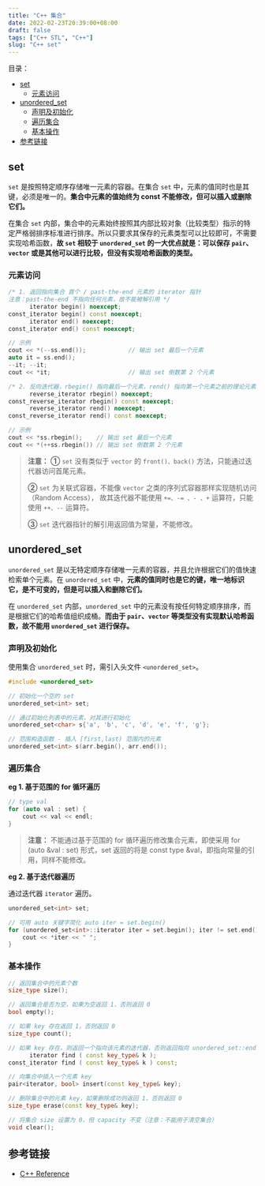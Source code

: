 ```yaml
---
title: "C++ 集合"
date: 2022-02-23T20:39:00+08:00
draft: false
tags: ["C++ STL", "C++"]
slug: "C++ set"
---
```


目录：

- [set](#set)
  - [元素访问](#元素访问)
- [unordered_set](#unordered_set)
  - [声明及初始化](#声明及初始化)
  - [遍历集合](#遍历集合)
  - [基本操作](#基本操作)
- [参考链接](#参考链接)

## set

`set` 是按照特定顺序存储唯一元素的容器。在集合 `set` 中，元素的值同时也是其键，必须是唯一的。**集合中元素的值始终为 const 不能修改，但可以插入或删除它们。**

在集合 `set` 内部，集合中的元素始终按照其内部比较对象（比较类型）指示的特定严格弱排序标准进行排序。所以只要求其保存的元素类型可以比较即可，不需要实现哈希函数，**故 `set` 相较于 `unordered_set` 的一大优点就是：可以保存 `pair`、`vector` 或是其他可以进行比较，但没有实现哈希函数的类型。**

### 元素访问

```C++
/* 1. 返回指向集合 首个 / past-the-end 元素的 iterator 指针
注意：past-the-end 不指向任何元素，故不能被解引用 */
      iterator begin() noexcept;
const_iterator begin() const noexcept;
      iterator end() noexcept;
const_iterator end() const noexcept;

// 示例
cout << *(--ss.end());            // 输出 set 最后一个元素
auto it = ss.end();
--it; --it;
cout << *it;                      // 输出 set 倒数第 2 个元素

/* 2. 反向迭代器，rbegin() 指向最后一个元素，rend() 指向第一个元素之前的理论元素，不可解引用 */
      reverse_iterator rbegin() noexcept;
const_reverse_iterator rbegin() const noexcept;
      reverse_iterator rend() noexcept;
const_reverse_iterator rend() const noexcept;

// 示例
cout << *ss.rbegin();    // 输出 set 最后一个元素
cout << *(++ss.rbegin()) // 输出 set 倒数第 2 个元素
```

> **注意：**
> **①** `set` 没有类似于 `vector` 的 `front()、back()` 方法，只能通过迭代器访问首尾元素。
>
> **②** `set` 为关联式容器，不能像 `vector` 之类的序列式容器那样实现随机访问（Random Access），
故其迭代器不能使用 `+=、-= 、- 、+` 运算符，只能使用 `++、--` 运算符。
>
> **③** `set` 迭代器指针的解引用返回值为常量，不能修改。

## unordered_set

`unordered_set` 是以无特定顺序存储唯一元素的容器，并且允许根据它们的值快速检索单个元素。在 `unordered_set` 中，**元素的值同时也是它的键，唯一地标识它，是不可变的，但是可以插入和删除它们。**

在 `unordered_set` 内部，`unordered_set` 中的元素没有按任何特定顺序排序，而是根据它们的哈希值组织成桶。**而由于 `pair`、`vector` 等类型没有实现默认哈希函数，故不能用 `unordered_set` 进行保存。**

### 声明及初始化

使用集合 `unordered_set` 时，需引入头文件 `<unordered_set>`。

```C++
#include <unordered_set>

// 初始化一个空的 set
unordered_set<int> set;

// 通过初始化列表中的元素，对其进行初始化
unordered_set<char> s{'a', 'b', 'c', 'd', 'e', 'f', 'g'};

// 范围构造函数 - 插入 [first,last) 范围内的元素
unordered_set<int> s(arr.begin(), arr.end());
```

### 遍历集合

**eg 1. 基于范围的 for 循环遍历**

```C++
// type val
for (auto val : set) {
    cout << val << endl;
}
```

> **注意：** 不能通过基于范围的 for 循环遍历修改集合元素，即使采用 for (auto &val : set) 形式，set 返回的将是 const type &val，即指向常量的引用，同样不能修改。

**eg 2. 基于迭代器遍历**

通过迭代器 `iterator` 遍历。

```C++
unordered_set<int> set;

// 可用 auto 关键字简化 auto iter = set.begin()
for (unordered_set<int>::iterator iter = set.begin(); iter != set.end(); ++iter) {
    cout << *iter << " ";
}
```

### 基本操作

```C++
// 返回集合中的元素个数
size_type size();

// 返回集合是否为空，如果为空返回 1，否则返回 0
bool empty();

// 如果 key 存在返回 1，否则返回 0
size_type count();

// 如果 key 存在，则返回一个指向该元素的迭代器，否则返回指向 unordered_set::end
      iterator find ( const key_type& k );
const_iterator find ( const key_type& k ) const;

// 向集合中插入一个元素 key
pair<iterator, bool> insert(const key_type& key);

// 删除集合中的元素 key，如果删除成功则返回 1，否则返回 0
size_type erase(const key_type& key);

// 将集合 size 设置为 0，但 capacity 不变（注意：不能用于清空集合）
void clear();
```

## 参考链接

* [C++ Reference](http://www.cplusplus.com/reference/)
